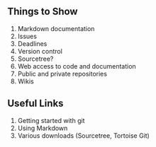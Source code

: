 ## Things to Show

1. Markdown documentation 
1. Issues
1. Deadlines
1. Version control
1. Sourcetree?
1. Web access to code and documentation
1. Public and private repositories
1. Wikis

## Useful Links

1. Getting started with git
1. Using Markdown
1. Various downloads (Sourcetree, Tortoise Git)
